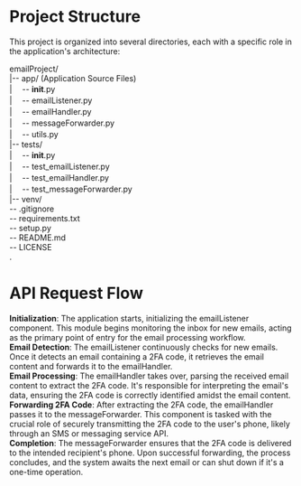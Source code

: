 # Project Structure

This project is organized into several directories, each with a specific role in the application's architecture: 

emailProject/ \
|-- app/ (Application Source Files) \
|   &#x3000;-- __init__.py \
|   &#x3000;-- emailListener.py     
|   &#x3000;-- emailHandler.py    
|   &#x3000;-- messageForwarder.py \
|   &#x3000;-- utils.py   
|-- tests/ \
|   &#x3000;-- __init__.py \
|   &#x3000;-- test_emailListener.py \
|   &#x3000;-- test_emailHandler.py \
|   &#x3000;-- test_messageForwarder.py \
|-- venv/ \
-- .gitignore \
-- requirements.txt \
-- setup.py \
-- README.md \
-- LICENSE \
.

# API Request Flow
**Initialization**: The application starts, initializing the emailListener component. This module begins monitoring the inbox for new emails, acting as the primary point of entry for the email processing workflow. \
**Email Detection**: The emailListener continuously checks for new emails. Once it detects an email containing a 2FA code, it retrieves the email content and forwards it to the emailHandler. \
**Email Processing**: The emailHandler takes over, parsing the received email content to extract the 2FA code. It's responsible for interpreting the email's data, ensuring the 2FA code is correctly identified amidst the email content. \
**Forwarding 2FA Code**: After extracting the 2FA code, the emailHandler passes it to the messageForwarder. This component is tasked with the crucial role of securely transmitting the 2FA code to the user's phone, likely through an SMS or messaging service API. \
**Completion**: The messageForwarder ensures that the 2FA code is delivered to the intended recipient's phone. Upon successful forwarding, the process concludes, and the system awaits the next email or can shut down if it's a one-time operation.
